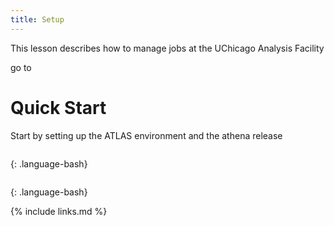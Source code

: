 ```yaml
---
title: Setup
---
```

This lesson describes how to manage jobs at the UChicago Analysis Facility

go to

# Quick Start
Start by setting up the ATLAS environment and the athena release
~~~

~~~
{: .language-bash}



~~~

~~~
{: .language-bash}


{% include links.md %}
